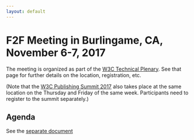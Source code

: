 ```yaml
---
layout: default
---
```


# F2F Meeting in Burlingame, CA, November 6-7, 2017

The meeting is organized as part of the [W3C Technical Plenary](https://www.w3.org/2017/11/TPAC/). See that page for further details on the location, registration, etc.

(Note that the [W3C Publishing Summit 2017](https://www.w3.org/publishing/events/summit2017.html) also takes place at the same location on the Thursday and Friday of the same week. Participants need to register to the summit separately.)

## Agenda

See the [separate document](https://docs.google.com/document/d/12J3Y3bb5fdPh1r2XH9YloINkNSxBJArocKY108sYCZ0/edit#)
